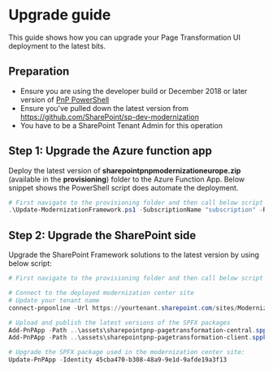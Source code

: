 # Upgrade guide

This guide shows how you can upgrade your Page Transformation UI deployment to the latest bits.

## Preparation

- Ensure you are using the developer build or December 2018 or later version of [PnP PowerShell](https://docs.microsoft.com/en-us/powershell/sharepoint/sharepoint-pnp/sharepoint-pnp-cmdlets?view=sharepoint-ps)
- Ensure you've pulled down the latest version from https://github.com/SharePoint/sp-dev-modernization
- You have to be a SharePoint Tenant Admin for this operation

## Step 1: Upgrade the Azure function app

Deploy the latest version of **sharepointpnpmodernizationeurope.zip** (available in the **provisioning**) folder to the Azure Function App.  Below snippet shows the PowerShell script does automate the deployment.

```Powershell
# First navigate to the provisioning folder and then call below script
.\Update-ModernizationFramework.ps1 -SubscriptionName "subscription" -ResourceGroupName "group" -FunctionAppName "functionname"
```

## Step 2: Upgrade the SharePoint side

Upgrade the SharePoint Framework solutions to the latest version by using below script:

```Powershell
# First navigate to the provisioning folder and then call below script

# Connect to the deployed modernization center site
# Update your tenant name
connect-pnponline -Url https://yourtenant.sharepoint.com/sites/ModernizationCenter

# Upload and publish the latest versions of the SPFX packages
Add-PnPApp -Path ..\assets\sharepointpnp-pagetransformation-central.sppkg -Scope Tenant -Publish -Overwrite
Add-PnPApp -Path ..\assets\sharepointpnp-pagetransformation-client.sppkg -Scope Tenant -Publish -Overwrite

# Upgrade the SPFX package used in the modernization center site:
Update-PnPApp -Identity 45cba470-b308-48a9-9e1d-9afde19a3f13
```
